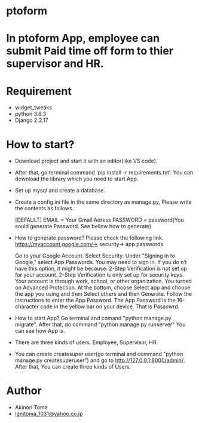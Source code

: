 # ptoform
 
# In ptoform App, employee can submit Paid time off form to thier supervisor and HR.
 
# Requirement
 
* widget_tweaks
* python 3.8.3
* Django 2.2.17

# How to start?
 
* Download project and start it with an editor(like VS code).
* After that, go terminal command 'pip install -r requirements.txt'. You can download the library which you need to start App.
* Set up mysql and create a database.
* Create a config.ini file in the same directory as manage.py,
  Please write the contents as follows.

  [DEFAULT]
  EMAIL = Your Gmail Adress
  PASSWORD = password(You sould generate Password. See bellow how to generate)

* How to generate password?
  Please check the following link.
  https://myaccount.google.com/-> security-> app passwords

  Go to your Google Account.
  Select Security.
  Under "Signing in to Google," select App Passwords. You may need to sign in. If you do n’t have this option, it might be because:
  2-Step Verification is not set up for your account.
  2-Step Verification is only set up for security keys.
  Your account is through work, school, or other organization.
  You turned on Advanced Protection.
  At the bottom, choose Select app and choose the app you using and then Select others and then Generate.
  Follow the instructions to enter the App Password. The App Password is the 16-character code in the yellow bar on your device.
  That is Passowrd.

* How to start App? Go terminal and comand "python manage.py migrate". After that, do command "python manage.py runserver" You can see how App is.
* There are three kinds of users. Employee, Supervisor, HR.
* You can create createsuper user(go terminal and command "python manage.py createsuperuser") and go to http://127.0.0.1:8000/admin/. After that, You can create three kinds of Users.
    
# Author
 
* Akinori Toma
* ignitoma_1031@yahoo.co.jp
